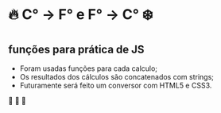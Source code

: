 # 🔥 C° -> F° e F° -> C° ❄️
## funções para prática de JS
* Foram usadas funções para cada calculo;
* Os resultados dos cálculos são concatenados com strings;
* Futuramente será feito um conversor com HTML5 e CSS3.

:rocket: :rocket: :rocket:
